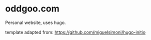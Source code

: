 # oddgoo.com

Personal website, uses hugo.

template adapted from:
https://github.com/miguelsimoni/hugo-initio
